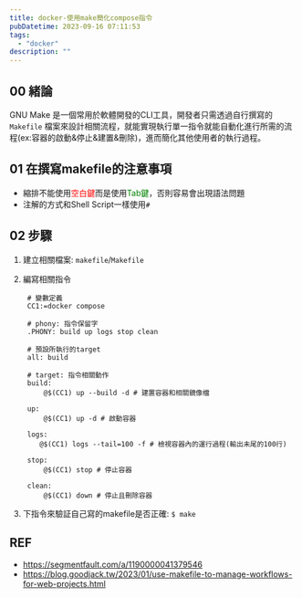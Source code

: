 ```yaml
---
title: docker-使用make簡化compose指令
pubDatetime: 2023-09-16 07:11:53
tags:
  - "docker"
description: ""
---
```


## 00 緒論

GNU Make 是一個常用於軟體開發的CLI工具，開發者只需透過自行撰寫的 `Makefile`
檔案來設計相關流程，就能實現執行單一指令就能自動化進行所需的流程(ex:容器的啟動&停止&建置&刪除)，進而簡化其他使用者的執行過程。

<!--more-->

## 01 在撰寫makefile的注意事項

- 縮排不能使用<font color=red>空白鍵</font>而是使用<font color=green>Tab鍵</font>，否則容易會出現語法問題
- 注解的方式和Shell Script一樣使用`#`

## 02 步驟

1. 建立相關檔案: `makefile`/`Makefile`
2. 編寫相關指令

   ```makefile=
    # 變數定義
    CC1:=docker compose

    # phony: 指令保留字
    .PHONY: build up logs stop clean

    # 預設所執行的target
    all: build

    # target: 指令相關動作
    build:
        @$(CC1) up --build -d # 建置容器和相關鏡像檔

    up:
        @$(CC1) up -d # 啟動容器

    logs:
       @$(CC1) logs --tail=100 -f # 檢視容器內的運行過程(輸出未尾的100行)

    stop:
        @$(CC1) stop # 停止容器

    clean:
        @$(CC1) down # 停止且刪除容器
   ```

3. 下指令來驗証自己寫的makefile是否正確: `$ make`

## REF

- https://segmentfault.com/a/1190000041379546
- https://blog.goodjack.tw/2023/01/use-makefile-to-manage-workflows-for-web-projects.html
